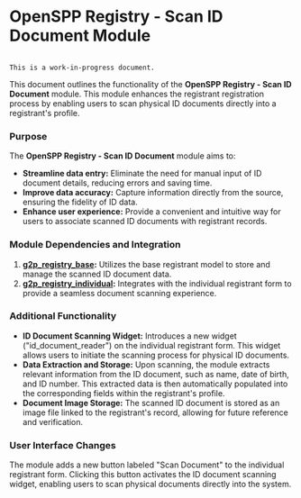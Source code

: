 # OpenSPP Registry - Scan ID Document Module

```{warning}

This is a work-in-progress document.
```

This document outlines the functionality of the **OpenSPP Registry - Scan ID Document** module. This module enhances the registrant registration process by enabling users to scan physical ID documents directly into a registrant's profile. 

### Purpose

The **OpenSPP Registry - Scan ID Document** module aims to:

* **Streamline data entry:** Eliminate the need for manual input of ID document details, reducing errors and saving time.
* **Improve data accuracy:** Capture information directly from the source, ensuring the fidelity of ID data.
* **Enhance user experience:** Provide a convenient and intuitive way for users to associate scanned ID documents with registrant records. 

### Module Dependencies and Integration

1. **[g2p_registry_base](g2p_registry_base):** Utilizes the base registrant model to store and manage the scanned ID document data.
2. **[g2p_registry_individual](g2p_registry_individual):** Integrates with the individual registrant form to provide a seamless document scanning experience. 

### Additional Functionality

* **ID Document Scanning Widget:** Introduces a new widget ("id_document_reader") on the individual registrant form. This widget allows users to initiate the scanning process for physical ID documents. 
* **Data Extraction and Storage:**  Upon scanning, the module extracts relevant information from the ID document, such as name, date of birth, and ID number. This extracted data is then automatically populated into the corresponding fields within the registrant's profile. 
* **Document Image Storage:** The scanned ID document is stored as an image file linked to the registrant's record, allowing for future reference and verification.

### User Interface Changes

The module adds a new button labeled "Scan Document" to the individual registrant form. Clicking this button activates the ID document scanning widget, enabling users to scan physical documents directly into the system.
